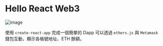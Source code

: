 # Hello React Web3

![image](https://i.imgur.com/HKCrVkf.gif)

使用 `create-react-app` 完成一個簡單的 Dapp 可以透過 `ethers.js` 與 `Metamask` 錢包互動，顯示各帳號地址、ETH 餘額。

##
